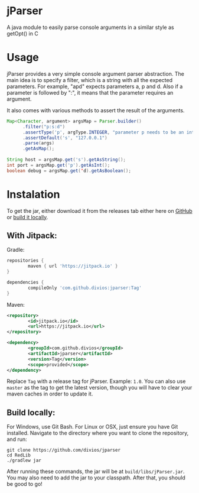 # jParser
A java module to easily parse console arguments in a similar style as getOpt() in C

# Usage

jParser provides a very simple console argument parser abstraction. The main idea is to specify a filter, which is a string with all the expected parameters. For example, "apd" expects parameters a, p and d. Also if a parameter is followed by ":", it means that the parameter requires an argument.

It also comes with various methods to assert the result of the arguments.

```java
Map<Character, argument> argsMap = Parser.builder()
      .filter("p:s:d")
      .assertType('p', argType.INTEGER, "parameter p needs to be an integer")
      .assertDefault('s', "127.0.0.1")
      .parse(args)
      .getAsMap();
      
String host = argsMap.get('s').getAsString();
int port = argsMap.get('p').getAsInt();
boolean debug = argsMap.get('d).getAsBoolean();

```

# Instalation

To get the jar, either download it from the releases tab either here on [GitHub](https://github.com/divios/jParser/releases) or [build it locally](https://github.com/divios/jParser#build-locally).

## With Jitpack:

Gradle:

```groovy
repositories {
        maven { url 'https://jitpack.io' }
}

```

```groovy
dependencies {
        compileOnly 'com.github.divios:jparser:Tag'
}
```

Maven:

```xml
<repository>
        <id>jitpack.io</id>
        <url>https://jitpack.io</url>
</repository>
```

```xml
<dependency>
        <groupId>com.github.divios</groupId>
        <artifactId>jparser</artifactId>
        <version>Tag</version>
        <scope>provided</scope>
</dependency>
```
Replace `Tag` with a release tag for jParser. Example: `1.0`. You can also use `master` as the tag to get the latest version, though you will have to clear your maven caches in order to update it.

## Build locally:

For Windows, use Git Bash. For Linux or OSX, just ensure you have Git installed. Navigate to the directory where you want to clone the repository, and run:

```
git clone https://github.com/divios/jparser
cd RedLib
./gradlew jar
```

After running these commands, the jar will be at `build/libs/jParser.jar`.
You may also need to add the jar to your classpath. After that, you should be good to go!



